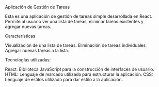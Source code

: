 Aplicación de Gestión de Tareas

Esta es una aplicación de gestión de tareas simple desarrollada en React. Permite al usuario ver una lista de tareas, eliminar tareas existentes y agregar nuevas tareas.

Características

Visualización de una lista de tareas.
Eliminación de tareas individuales.
Agregar nuevas tareas a la lista.

Tecnologías utilizadas:

React: Biblioteca JavaScript para la construcción de interfaces de usuario.
HTML: Lenguaje de marcado utilizado para estructurar la aplicación.
CSS: Lenguaje de estilos utilizado para dar estilo a la aplicación.
